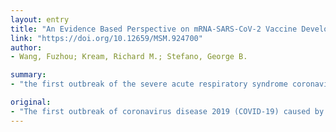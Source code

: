 ```yaml
---
layout: entry
title: "An Evidence Based Perspective on mRNA-SARS-CoV-2 Vaccine Development"
link: "https://doi.org/10.12659/MSM.924700"
author:
- Wang, Fuzhou; Kream, Richard M.; Stefano, George B.

summary:
- "the first outbreak of the severe acute respiratory syndrome coronavirus 2 (SARS-CoV-2) occurred in Wuhan, Hubei Province, China, in late 2019. The subsequent COVID-19 pandemic rapidly affected the health and economy of the world."

original:
- "The first outbreak of coronavirus disease 2019 (COVID-19) caused by the severe acute respiratory syndrome coronavirus 2 (SARS-CoV-2) occurred in Wuhan, Hubei Province, China, in late 2019. The subsequent COVID-19 pandemic rapidly affected the health and economy of the world. The global approach to the pandemic was to isolate populations to reduce the spread of this deadly virus while vaccines began to be developed. In March 2020, the first phase I clinical trial of a novel lipid nanoparticle (LNP)-encapsulated mRNA-based vaccine, mRNA-1273, which encodes the spike protein (S protein) of SARS-CoV-2, began in the United States (US). The production of mRNA-based vaccines is a promising recent development in the production of vaccines. However, there remain significant challenges in the development and testing of vaccines as rapidly as possible to control COVID-19, which requires international collaboration. This review aims to describe the background to the rationale for the development of mRNA-based SARS-CoV-2 vaccines and the current status of the mRNA-1273 vaccine."
---
```


